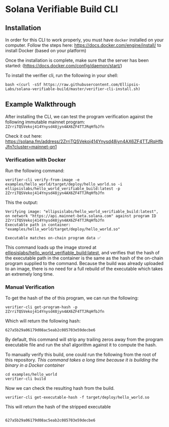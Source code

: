 # Solana Verifiable Build CLI

## Installation

In order for this CLI to work properly, you must have `docker` installed on your computer. Follow the steps here: https://docs.docker.com/engine/install/ to install Docker (based on your platform)

Once the installation is complete, make sure that the server has been started: (https://docs.docker.com/config/daemon/start/)

To install the verifier cli, run the following in your shell:

```
bash <(curl -sSf https://raw.githubusercontent.com/Ellipsis-Labs/solana-verifiable-build/master/verifier-cli-install.sh)
```

## Example Walkthrough

After installing the CLI, we can test the program verification against the following immutable mainnet program: `2ZrriTQSVekoj414Ynysd48jyn4AX6ZF4TTJRqHfbJfn`

Check it out here: https://solana.fm/address/2ZrriTQSVekoj414Ynysd48jyn4AX6ZF4TTJRqHfbJfn?cluster=mainnet-qn1

### Verification with Docker

Run the following command:

```
verifier-cli verify-from-image -e examples/hello_world/target/deploy/hello_world.so -i ellipsislabs/hello_world_verifiable_build:latest -p 2ZrriTQSVekoj414Ynysd48jyn4AX6ZF4TTJRqHfbJfn
```

This the output:

```
Verifying image: "ellipsislabs/hello_world_verifiable_build:latest", on network "https://api.mainnet-beta.solana.com" against program ID 2ZrriTQSVekoj414Ynysd48jyn4AX6ZF4TTJRqHfbJfn
Executable path in container: "examples/hello_world/target/deploy/hello_world.so"

Executable matches on-chain program data ✅
```

This command loads up the image stored at [ellipsislabs/hello_world_verifiable_build:latest](https://hub.docker.com/layers/ellipsislabs/hello_world_verifiable_build/latest/images/sha256-d8b51c04c739999da618df4271d8d088fdcb3a0d8474044ebf434ebb993b5c7d?context=explore), and verifies that the hash of the executable path in the container is the same as the hash of the on-chain program supplied to the command. Because the build was already uploaded to an image, there is no need for a full rebuild of the executable which takes an extremely long time.

### Manual Verification

To get the hash of the of this program, we can run the following:

```
verifier-cli get-program-hash -p 2ZrriTQSVekoj414Ynysd48jyn4AX6ZF4TTJRqHfbJfn
```

Which will return the following hash:

```
627a5b29a06179d08ac5eab2c085703e59decbe6
```

By default, this command will strip any trailing zeros away from the program executable file and run the sha1 algorithm against it to compute the hash.


To manually verify this build, one could run the following from the root of this repository. _This command takes a long time because it is building the binary in a Docker container_

```
cd examples/hello_world
verifier-cli build

```

Now we can check the resulting hash from the build.

```
verifier-cli get-executable-hash -f target/deploy/hello_world.so

```

This will return the hash of the stripped executable

```

627a5b29a06179d08ac5eab2c085703e59decbe6

```
